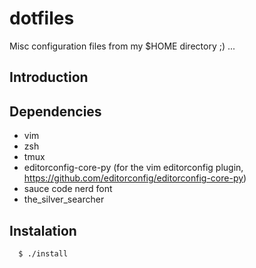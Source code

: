 # dotfiles
 
Misc configuration files from my $HOME directory ;) ...

## Introduction

 
## Dependencies

  * vim 
  * zsh
  * tmux
  * editorconfig-core-py (for the vim editorconfig plugin, https://github.com/editorconfig/editorconfig-core-py)
  * sauce code nerd font
  * the_silver_searcher 

## Instalation

```
  $ ./install
```

